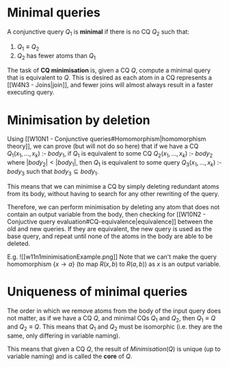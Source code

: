 # Minimal queries
A conjunctive query $Q_1$ is **minimal** if there is no CQ $Q_2$ such that:
1. $Q_1\equiv Q_2$
2. $Q_2$ has fewer atoms than $Q_1$

The task of **CQ minimisation** is, given a CQ $Q$, compute a minimal query that is equivalent to $Q$. This is desired as each atom in a CQ represents a [[W4N3 - Joins|join]], and fewer joins will almost always result in a faster executing query.
# Minimisation by deletion
Using [[W10N1 - Conjunctive queries#Homomorphism|homomorphism theory]], we can prove (but will not do so here) that if we have a CQ $Q_1(x_1,\dots,x_k)\text{ :- }body_1$, if $Q_1$ is equivalent to some CQ $Q_2(x_1,\dots,x_k)\text{ :- }body_2$ where $|body_2|<|body_1|$, then $Q_1$ is equivalent to some query $Q_3(x_1,\dots,x_k)\text{ :- }body_3$ such that $body_3\subseteq body_1$.

This means that we can minimise a CQ by simply deleting redundant atoms from its body, without having to search for any other rewriting of the query.

Therefore, we can perform minimisation by deleting any atom that does not contain an output variable from the body, then checking for [[W10N2 - Conjuctive query evaluation#CQ-equivalence|equivalence]] between the old and new queries. If they are equivalent, the new query is used as the base query, and repeat until none of the atoms in the body are able to be deleted.

E.g.
![[w11n1minimisationExample.png]]
Note that we can't make the query homomorphism $\{x\rightarrow a\}$ (to map $R(x,b)$ to $R(a,b)$) as $x$ is an output variable.
# Uniqueness of minimal queries
The order in which we remove atoms from the body of the input query does not matter, as if we have a CQ $Q$, and minimal CQs $Q_1$ and $Q_2$, then $Q_1\equiv Q$ and $Q_2\equiv Q$. This means that $Q_1$ and $Q_2$ must be isomorphic (i.e. they are the same, only differing in variable naming).

This means that given a CQ $Q$, the result of $Minimisation(Q)$ is unique (up to variable naming) and is called the **core** of $Q$.